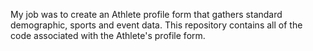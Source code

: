 My job was to create an Athlete profile form that gathers standard demographic, sports and event data. This repository contains all of the code associated with the Athlete's profile form.
